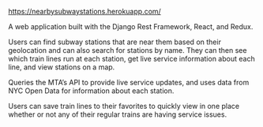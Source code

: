 https://nearbysubwaystations.herokuapp.com/


A web application built with the Django Rest Framework, React, and Redux.


Users can find subway stations that are near them based on their geolocation and can also search for stations by name. They can then see which train lines run at each station, get live service information about each line, and view stations on a map.


Queries the MTA’s API to provide live service updates, and uses data from NYC Open Data for information about each station.


Users can save train lines to their favorites to quickly view in one place whether or not any of their regular trains are having service issues.
